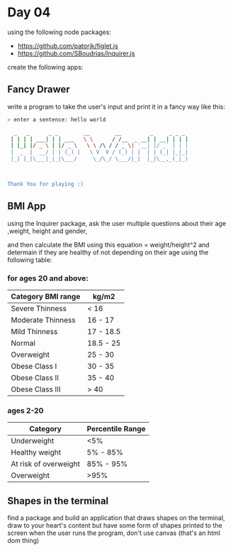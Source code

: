 # Day 04

using the following node packages:

- https://github.com/patorjk/figlet.js
- https://github.com/SBoudrias/Inquirer.js

create the following apps:

## Fancy Drawer

write a program to take the user's input and print it in a fancy way like this:

```bash
> enter a sentence: hello world

  _   _      _ _        __        __         _     _ _ _
 | | | | ___| | | ___   \ \      / /__  _ __| | __| | | |
 | |_| |/ _ \ | |/ _ \   \ \ /\ / / _ \| '__| |/ _` | | |
 |  _  |  __/ | | (_) |   \ V  V / (_) | |  | | (_| |_|_|
 |_| |_|\___|_|_|\___/     \_/\_/ \___/|_|  |_|\__,_(_|_)



Thank You for playing :)
```

## BMI App

using the Inquirer package, ask the user multiple questions about their age ,weight, height and gender,

and then calculate the BMI using this equation = weight/height^2
and determain if they are healthy of not depending on their age
using the following table:
### for ages 20 and above:  
Category BMI range | kg/m2
----|-----
Severe Thinness| < 16
Moderate Thinness| 16 - 17
Mild Thinness| 17 - 18.5
Normal| 18.5 - 25
Overweight| 25 - 30
Obese Class I| 30 - 35
Obese Class II| 35 - 40
Obese Class III| > 40

### ages 2-20
Category| Percentile Range
-------|---------
Underweight| <5%
Healthy weight| 5% - 85%
At risk of overweight| 85% - 95%
Overweight| >95%

## Shapes in the terminal

find a package and build an application that draws shapes on the terminal, draw to your heart's content but have some form of shapes printed to the screen when the user runs the program, don't use canvas (that's an html dom thing)
